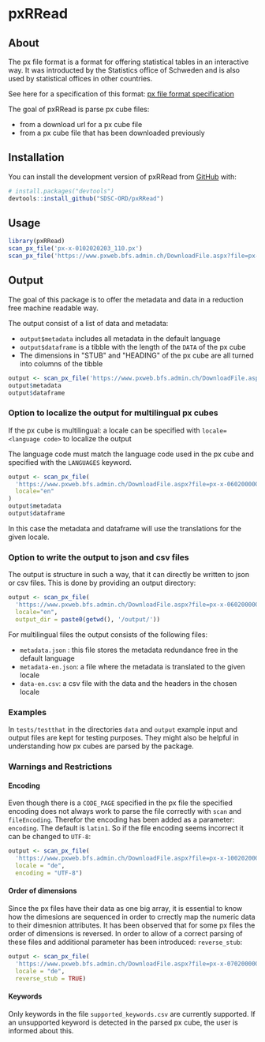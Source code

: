 
# pxRRead

<!-- badges: start -->
<!-- badges: end -->

## About

The px file format is a format for offering statistical tables
in an interactive way. It was introducted by the Statistics office of Schweden and
is also used by statistical offices in other countries.

See here for a specification of this format: [px file format specification](https://www.scb.se/en/services/statistical-programs-for-px-files/px-file-format/)

The goal of pxRRead is parse px cube files:
- from a download url for a px cube file
- from a px cube file that has been downloaded previously

## Installation

You can install the development version of pxRRead from [GitHub](https://github.com/) with:

``` r
# install.packages("devtools")
devtools::install_github("SDSC-ORD/pxRRead")
```

## Usage

``` r
library(pxRRead)
scan_px_file('px-x-0102020203_110.px')
scan_px_file('https://www.pxweb.bfs.admin.ch/DownloadFile.aspx?file=px-x-0602000000_107')
```

## Output

The goal of this package is to offer the metadata and data in a reduction free machine readable
way.

The output consist of a list of data and metadata:
- `output$metadata` includes all metadata in the default language
- `output$dataframe` is a tibble with the length of the `DATA` of the px cube 
- The dimensions in "STUB" and "HEADING" of the px cube are all turned into columns of the tibble

``` r
output <- scan_px_file('https://www.pxweb.bfs.admin.ch/DownloadFile.aspx?file=px-x-0602000000_107')
output$metadata
output$dataframe
```

### Option to localize the output for multilingual px cubes

If the px cube is multilingual: a locale can be specified with `locale=<language code>` to
localize the output

The language code must match the language code used in the px cube and specified with the 
`LANGUAGES` keyword. 

``` r
output <- scan_px_file(
  'https://www.pxweb.bfs.admin.ch/DownloadFile.aspx?file=px-x-0602000000_107',
  locale="en"
)
output$metadata
output$dataframe
```

In this case the metadata and dataframe will use the translations for the given locale.

### Option to write the output to json and csv files

The output is structure in such a way, that it can directly be written to json or csv files.
This is done by providing an output directory: 

``` r
output <- scan_px_file(
  'https://www.pxweb.bfs.admin.ch/DownloadFile.aspx?file=px-x-0602000000_107',
  locale="en",
  output_dir = paste0(getwd(), '/output/'))
```

For multilingual files the output consists of the following files:

- `metadata.json` : this file stores the metadata redundance free in the default language
- `metadata-en.json`: a file where the metadata is translated to the given locale
- `data-en.csv`: a csv file with the data and the headers in the chosen locale

### Examples

In `tests/testthat` in the directories `data` and `output` example input and 
output files are kept for testing purposes. They might also be helpful in understanding 
how px cubes are parsed by the package.

### Warnings and Restrictions

#### Encoding

Even though there is a `CODE_PAGE` specified in the px file the specified encoding
does not always work to parse the file correctly with `scan` and `fileEncoding`.
Therefor the encoding has been added as a parameter: `encoding`. The default is 
`latin1`. So if the file encoding seems incorrect it can be changed to `UTF-8`:

``` r
output <- scan_px_file(
  'https://www.pxweb.bfs.admin.ch/DownloadFile.aspx?file=px-x-1002020000_101',
  locale = "de",
  encoding = "UTF-8")
```

#### Order of dimensions

Since the px files have their data as one big array, it is essential to know
how the dimesions are sequenced in order to crrectly map the numeric data to 
their dimesnion attributes. It has been observed that for some 
px files the order of dimensions is reversed. In order to allow of a correct parsing
of these files and additional parameter has been introduced: `reverse_stub`:

``` r
output <- scan_px_file(
  'https://www.pxweb.bfs.admin.ch/DownloadFile.aspx?file=px-x-0702000000_101',
  locale = "de",
  reverse_stub = TRUE)
```

#### Keywords

Only keywords in the file `supported_keywords.csv` are currently supported.
If an unsupported keyword is detected in the parsed px cube, the user is informed about this.

